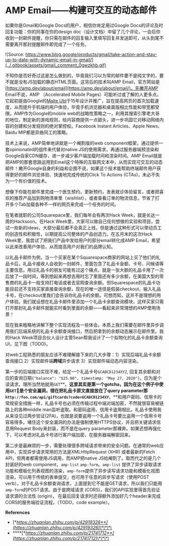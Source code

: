 # AMP Email——构建可交互的动态邮件

如果你是Gmail和Google Docs的用户，相信你肯定用过Google Docs的评论及时回复功能：你的同事在你的design doc（设计文档）中留了几个评论，一会后你收到一封邮件提醒，你只需在邮件的回复输入里填写回复并发送即可，从头到尾不需要离开那封提醒邮件即完成了一个任务。

![Source: https://www.blog.google/products/gmail/take-action-and-stay-up-to-date-with-dynamic-email-in-gmail/](../.gitbook/assets/gmail_comment_0gwzkhb.gif)

不知你是否好奇过这是怎么做到的，毕竟我们习以为常的邮件要不是纯文字的，要不就是没有JS加载的静态HTML页面。这背后的技术叫AMP Email，官方网站是[https://amp.dev/about/email](https://amp.dev/about/email/)。先撇开AMP Email不说，AMP （Accelerated Mobile Pages）可能听过或了解的人更多点。它起初是由Google的[Malte Ubl](https://www.linkedin.com/in/malteubl)于15年设计并推广，旨在提高网页的首次加载速度，从而提升手机端的用户体验，毕竟手机浏览器和桌面版相比性能和带宽都受限。AMP作为Google的mobile web的战略性策略之一，利用其搜索引擎老大哥的地位，制定新的游戏规则，给内容商提供一点甜头，进一步巩固它对移动网络内容的创建和分发规则的绝对掌控权。Facebook Instant Articles、Apple News、Baidu MIP都是异曲同工的策略。

技术上来说，AMP简单地讲就是一个阉割版的web component框架，通过提供一套opinionated的组件来代替对native JS的使用需求，再通过服务器端预渲染和Google自家CDN缓存，进一步减少客户端加载时间和渲染时间。AMP Email就是把AMP的那套思路运用到Email这个特殊的互联网文本中，从而实现可交互的动态邮件！撇开Google自身的利益和企图不说，如果这个技术能帮助终端邮件用户获得更好的邮件浏览体验、快速地完成传统的Click To Actions \(CTAs\)，未必不失为一个有价值的技术。

想像下你能在邮件里完成一个医生预约，更新预约，发表就诊体验留言，或者把喜欢的推荐产品加到购物清单里（wishlist），或者查看订单的物流信息，节省了打开多个Tab加载各种不一样的网页来完成一个任务的时间。

在笔者就职的公司Squarepace里，我们每年会有两次Hack Week，就是长达一周的Hacksoon。在Hack Week里，大家可以做自己任何想做的实验和项目，尝试一些新的ideas，大部分最后都不会真正上线，但是通过这种形式可以带动员工的创造性和积极性，以期提高公司整体的产品创造力。在五月末的这次Hack Week里，我尝试了把我们产品中发给用户的部分email转化成AMP Email，希望以此来改善用户体验，从而提高用户对我们的品牌认知。

以礼品卡邮件为例，当一个买家在某个Squarespace商家的网站上买了他们的礼品卡后，礼品卡接收人会收到一封邮件，里面包含了礼品卡金额、卡号、问候语等主要信息。用过礼品卡的朋友可能有过这个痛点，就是一张大额的礼品卡用了一次后放了一段时间，等到想起来再想去用时忘了里面还有多少余额，在美国大型的零售商的礼品卡一般支持打电话或者去官网查询余额。但Squarespace的礼品卡功能目前还不支持买家直接查询余额，现在的唯一途径是假装checkout，输入礼品卡号，在checkout里我们会告诉你礼品卡的余额。可想而知，这并不是理想的用户体验。我们就设想在礼品卡邮件里添加一个礼品卡余额查询模块，这样买家只需打开那封礼品卡邮件就能实时看到里面的余额——看起来非常理想的AMP使用场景！

现在我来粗略地讲解下整个实现流程及一些体会。本质上我们需要在邮件里异步调用我们后端系统的礼品卡余额查询接口，然后把拿到的余额动态展示在邮件里。我的Hack Week项目合伙人设计主管Sean帮我设计了一个拟物化的礼品卡余额查询UI，见下图（TODO\)。

对web工程熟悉的朋友应该不难理解接下来的几大步骤：1）实现后端礼品卡余额查询接口 2）实现邮件端**跨域**异步请求 3）实现邮件端动态内容渲染。

第一步的后端接口实现不难，给定一个礼品卡号`GCABCD1234XYZ`, 回复其余额和对应的查询日期`{"balance": "$25.00", timestamp: "May 27, 2020"}`。应为是个读请求，理所当然地就用`GET`**。**这里其实是第一个gotcha，因为在这个例子中使用`GET`是个安全漏洞，错在把礼品卡原文直接放在了query parameter那`http://foo.com/api/giftcards?code=GCABCD1234XY`**，**和用户密码、信用卡的常规安全措施一样，礼品卡号也必须在传输过程中端对端加密，不然就很容易被链路上的各种middle man监听盗取。和密码盗用、信用卡盗用相比，礼品卡使用我从来没见过两步验证\(2FA\)，也就是说要盗用一个礼品卡号要比盗用一个信用卡号容易得多。堵住这个安全漏洞的办法是强制使用HTTPS协议，并且把关键请求信息用Request Body来封装，而不是在query parameter那裸奔。如果还想再强化下，可以考虑对礼品卡号进行客户端加密，在服务器端解密回来。

第二步是最麻烦的一步，需要处理很多跨域请求带来的安全问题。在通常的web应用中，实现异步请求常用的方法是XMLHttpRequest \(XHR\) 或者最新的Fetch API，但两者都需使用JS调用，而AMP把native JS给阉割了。取而代之的是几个封装好的web component，`amp-list` `amp-form`。`amp-list` 提供了异步读取请求功能和模板化列表视图的渲染，`amp-form`提供了异步读写请求功能和模板化视图渲染，可以用于传统的表单提交，也可用于任意的异步写请求（使用POST verb）。对于礼品卡余额查询请求，上面提到它不能是GET请求，所以我们只能用`amp-form`的POST请求。由于是跨域请求 \(CORS\)，我们的API实现里得首先验证请求源的合法性 \(origin\)， 在最后回复请求时还得额外添加好几个header来完成CORS的服务端验证流程。（TODO，code example）。

**References**

* [**https://zhuanlan.zhihu.com/p/42919326**](https://zhuanlan.zhihu.com/p/42919326)\*\*\*\*
* \*\*\*\*[**https://zhuanlan.zhihu.com/p/21741712**](https://zhuanlan.zhihu.com/p/21741712)\*\*\*\*

